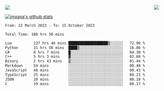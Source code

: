 <p>
  <a href="https://count.getloli.com/"><img src="https://count.getloli.com/get/@xana.readme?theme=moebooru-h"></a>
  <img src="https://weather-icon.journeyad.repl.co/@hangzhou?v=1" align="right">
</p>


<a href="https://github.com/imxana"><img align="center" src="https://github-readme-stats.vercel.app/api?username=imxana&show_icons=true&include_all_commits=true&hide_border=tru&custom_title=imxana%27s%20Github%20Stats" alt="imxana's github stats" /></a> 

<!--START_SECTION:waka-->

```txt
From: 22 March 2023 - To: 15 October 2023

Total Time: 188 hrs 50 mins

Lua          137 hrs 46 mins ██████████████████▒░░░░░░   72.96 %
Python       31 hrs 50 mins  ████▒░░░░░░░░░░░░░░░░░░░░   16.86 %
C#           8 hrs 7 mins    █░░░░░░░░░░░░░░░░░░░░░░░░   04.30 %
C++          5 hrs 3 mins    ▓░░░░░░░░░░░░░░░░░░░░░░░░   02.68 %
Binary       2 hrs 43 mins   ▒░░░░░░░░░░░░░░░░░░░░░░░░   01.44 %
Markdown     54 mins         ░░░░░░░░░░░░░░░░░░░░░░░░░   00.48 %
JavaScript   48 mins         ░░░░░░░░░░░░░░░░░░░░░░░░░   00.43 %
TypeScript   25 mins         ░░░░░░░░░░░░░░░░░░░░░░░░░   00.23 %
JSON         20 mins         ░░░░░░░░░░░░░░░░░░░░░░░░░   00.18 %
C            19 mins         ░░░░░░░░░░░░░░░░░░░░░░░░░   00.17 %
```

<!--END_SECTION:waka-->
